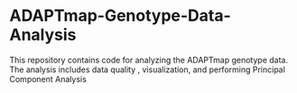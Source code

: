 # ADAPTmap-Genotype-Data-Analysis
This repository contains code for analyzing the ADAPTmap genotype data. The analysis includes data quality , visualization, and performing Principal Component Analysis 
